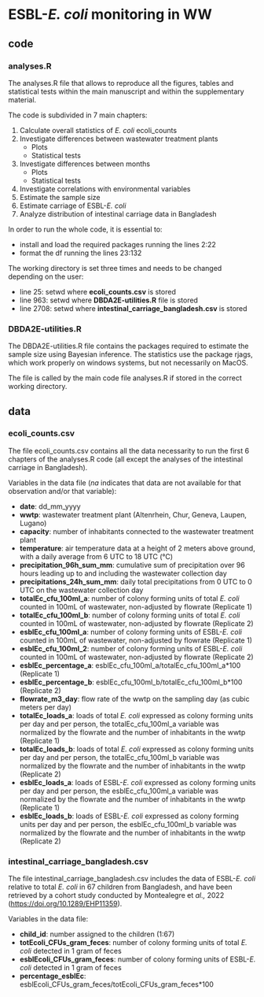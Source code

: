 # ESBL-_E. coli_ monitoring in WW
## code 
### analyses.R 
The analyses.R file that allows to reproduce all the figures, tables and statistical tests within the main manuscript and within the supplementary material. 

The code is subdivided in 7 main chapters:
1. Calculate overall statistics of _E. coli_ ecoli_counts
2. Investigate differences between wastewater treatment plants
    - Plots
    - Statistical tests
3. Investigate differences between months
    - Plots
    - Statistical tests
4. Investigate correlations with environmental variables
5. Estimate the sample size
6. Estimate carriage of ESBL-_E. coli_
7. Analyze distribution of intestinal carriage data in Bangladesh

In order to run the whole code, it is essential to:
- install and load the required packages running the lines 2:22
- format the df running the lines 23:132

The working directory is set three times and needs to be changed depending on the user:
- line 25: setwd where **ecoli_counts.csv** is stored
- line 963: setwd where **DBDA2E-utilities.R** file is stored
- line 2708: setwd where **intestinal_carriage_bangladesh.csv** is stored

### DBDA2E-utilities.R 
The DBDA2E-utilities.R file contains the packages required to estimate the sample size using Bayesian inference. The statistics use the package rjags, which work properly on windows systems, but not necessarily on MacOS. 

The file is called by the main code file analyses.R if stored in the correct working directory. 

## data
### ecoli_counts.csv
The file ecoli_counts.csv contains all the data necessarity to run the first 6 chapters of the analyses.R code (all except the analyses of the intestinal carriage in Bangladesh). 

Variables in the data file (_na_ indicates that data are not available for that observation and/or that variable):
- **date**: dd_mm_yyyy
- **wwtp**: wastewater treatment plant (Altenrhein, Chur, Geneva, Laupen, Lugano)
- **capacity**: number of inhabitants connected to the wastewater treatment plant
- **temperature**: air temperature data at a height of 2 meters above ground, with a daily average from 6 UTC to 18 UTC (°C)
- **precipitation_96h_sum_mm**: cumulative sum of precipitation over 96 hours leading up to and including the wastewater collection day
- **precipitations_24h_sum_mm**: daily total precipitations from 0 UTC to 0 UTC on the wastewater collection day
- **totalEc_cfu_100ml_a**: number of colony forming units of total _E. coli_ counted in 100mL of wastewater, non-adjusted by flowrate (Replicate 1)
- **totalEc_cfu_100ml_b**: number of colony forming units of total _E. coli_ counted in 100mL of wastewater, non-adjusted by flowrate (Replicate 2)
- **esblEc_cfu_100ml_a**: number of colony forming units of ESBL-_E. coli_ counted in 100mL of wastewater, non-adjusted by flowrate (Replicate 1)
- **esblEc_cfu_100ml_2**: number of colony forming units of ESBL-_E. coli_ counted in 100mL of wastewater, non-adjusted by flowrate (Replicate 2)
- **esblEc_percentage_a**: esblEc_cfu_100ml_a/totalEc_cfu_100ml_a*100 (Replicate 1)
- **esblEc_percentage_b**: esblEc_cfu_100ml_b/totalEc_cfu_100ml_b*100 (Replicate 2)
- **flowrate_m3_day**: flow rate of the wwtp on the sampling day (as cubic meters per day)
- **totalEc_loads_a**: loads of total _E. coli_ expressed as colony forming units per day and per person, the totalEc_cfu_100ml_a variable was normalized by the flowrate and the number of inhabitants in the wwtp (Replicate 1)
- **totalEc_loads_b**: loads of total _E. coli_ expressed as colony forming units per day and per person, the totalEc_cfu_100ml_b variable was normalized by the flowrate and the number of inhabitants in the wwtp (Replicate 2)
- **esblEc_loads_a**: loads of ESBL-_E. coli_ expressed as colony forming units per day and per person, the esblEc_cfu_100ml_a variable was normalized by the flowrate and the number of inhabitants in the wwtp (Replicate 1) 
- **esblEc_loads_b**: loads of ESBL-_E. coli_ expressed as colony forming units per day and per person, the esblEc_cfu_100ml_b variable was normalized by the flowrate and the number of inhabitants in the wwtp (Replicate 2)

### intestinal_carriage_bangladesh.csv
The file intestinal_carriage_bangladesh.csv includes the data of ESBL-_E. coli_ relative to total _E. coli_ in 67 children from Bangladesh, and have been retrieved by a cohort study conducted by Montealegre et _al.,_ 2022 (https://doi.org/10.1289/EHP11359).

Variables in the data file:
- **child_id**: number assigned to the children (1:67)
- **totEcoli_CFUs_gram_feces**: number of colony forming units of total _E. coli_ detected in 1 gram of feces 
- **esblEcoli_CFUs_gram_feces**: number of colony forming units of ESBL-_E. coli_ detected in 1 gram of feces
- **percentage_esblEc**: esblEcoli_CFUs_gram_feces/totEcoli_CFUs_gram_feces*100

